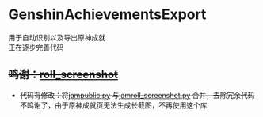 # GenshinAchievementsExport
用于自动识别以及导出原神成就  
正在逐步完善代码  

## ~~鸣谢：[roll_screenshot](https://github.com/fandesfyf/roll_screenshot)~~  
 - ~~代码有修改：将[jampublic.py](https://github.com/fandesfyf/roll_screenshot/blob/master/jampublic.py) 与[jamroll_screenshot.py](https://github.com/fandesfyf/roll_screenshot/blob/master/jamroll_screenshot.py) 合并，去除冗余代码~~  
不鸣谢了，由于原神成就页无法生成长截图，不再使用这个库  
